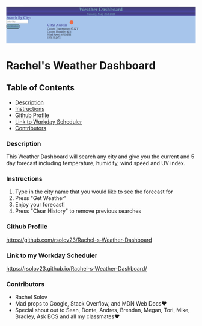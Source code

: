 ![A screenshot of the web page](./assets/images/screenshot.jpg)

# Rachel's Weather Dashboard

## Table of Contents

- [Description](#description)
- [Instructions](#instructions)
- [Github Profile](#github-profile)
- [Link to Workday Scheduler](#weather-dashboard)
- [Contributors](#contributors)

### Description

This Weather Dashboard will search any city and give you the current and 5 day forecast including temperature, humidity, wind speed and UV index.

### Instructions

1. Type in the city name that you would like to see the forecast for
2. Press "Get Weather"
3. Enjoy your forecast!
4. Press "Clear History" to remove previous searches


### Github Profile

https://github.com/rsolov23/Rachel-s-Weather-Dashboard

### Link to my Workday Scheduler

 https://rsolov23.github.io/Rachel-s-Weather-Dashboard/

### Contributors

- Rachel Solov
- Mad props to Google, Stack Overflow, and MDN Web Docs❤️
- Special shout out to Sean, Donte, Andres, Brendan, Megan, Tori, Mike, Bradley, Ask BCS and all my classmates❤️
